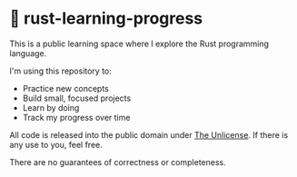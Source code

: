 # 🦀 rust-learning-progress

This is a public learning space where I explore the Rust programming language.

I'm using this repository to:

- Practice new concepts
- Build small, focused projects
- Learn by doing
- Track my progress over time

All code is released into the public domain under [The Unlicense](UNLICENSE). If there is any use to you, feel free.

There are no guarantees of correctness or completeness.
